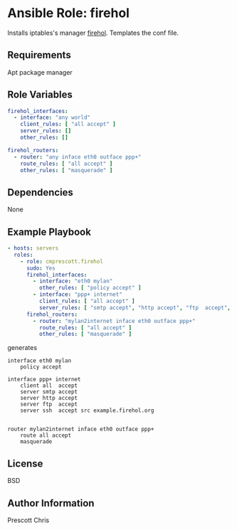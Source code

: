 Ansible Role: firehol
=========

Installs iptables's manager [firehol](http://firehol.org/). Templates the conf file.

Requirements
------------

Apt package manager

Role Variables
--------------

```yaml
firehol_interfaces:
  - interface: "any world"
    client_rules: [ "all accept" ]
    server_rules: []
    other_rules: []

firehol_routers:
  - router: "any inface eth0 outface ppp+"
    route_rules: [ "all accept" ]
    other_rules: [ "masquerade" ]
```

Dependencies
------------

None

Example Playbook
----------------

```yaml
- hosts: servers
  roles:
    - role: cmprescott.firehol
      sudo: Yes
      firehol_interfaces:
        - interface: "eth0 mylan"
          other_rules: [ "policy accept" ]
        - interface: "ppp+ internet"
          client_rules: [ "all accept" ]
          server_rules: [ "smtp accept", "http accept", "ftp  accept", "ssh  accept src example.firehol.org" ]
      firehol_routers:
        - router: "mylan2internet inface eth0 outface ppp+"
          route_rules: [ "all accept" ]
          other_rules: [ "masquerade" ]
```

generates 

```shell
interface eth0 mylan
    policy accept

interface ppp+ internet    
    client all  accept
    server smtp accept
    server http accept
    server ftp  accept
    server ssh  accept src example.firehol.org


router mylan2internet inface eth0 outface ppp+
    route all accept
    masquerade
```

License
-------

BSD

Author Information
------------------

Prescott Chris
